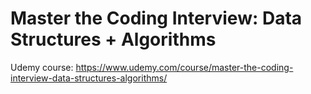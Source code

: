 # Master the Coding Interview: Data Structures + Algorithms
Udemy course: https://www.udemy.com/course/master-the-coding-interview-data-structures-algorithms/